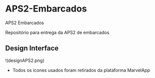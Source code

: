 # APS2-Embarcados

APS2 Embarcados

Repositório para entrega da APS2 de embarcados

## Design Interface
!(designAPS2.png)
- Todos os icones usados foram retirados da plataforma MarvelApp
